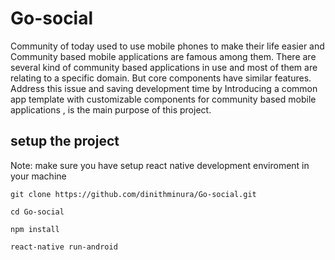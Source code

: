 # Go-social
Community of today used to use mobile phones to make their life easier and Community based mobile applications are famous among them. There are several kind of community based applications in use and most of them are relating to a specific domain. But core components have similar features. Address this issue and saving development time by Introducing a common app template with customizable components for community based mobile applications , is the main purpose of this project.

## setup the project
Note: make sure you have setup react native development enviroment in your machine

`git clone https://github.com/dinithminura/Go-social.git`

`cd Go-social`

`npm install`

`react-native run-android`
